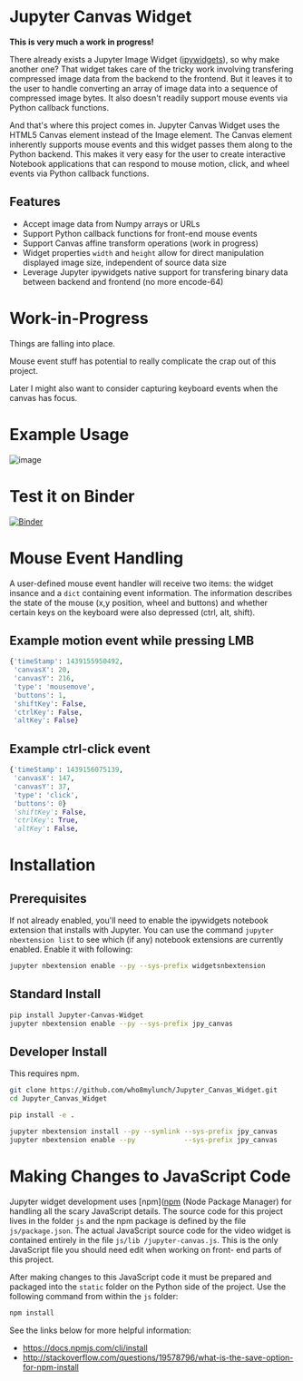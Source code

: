 # Jupyter Canvas Widget

**This is very much a work in progress!**

There already exists a Jupyter Image Widget ([ipywidgets](https://github.com/jupyter-widgets/ipywidgets)),
so why make another one?  That widget takes care of the tricky work involving transfering compressed
image data from the backend to the frontend.  But it leaves it to the user to handle converting an
array of image data into a sequence of compressed image bytes.  It also doesn't readily support
mouse events via Python callback functions.

And that's where this project comes in.  Jupyter Canvas Widget uses the HTML5 Canvas element
instead of the Image element.  The Canvas element inherently supports mouse events and this widget
passes them along to the Python backend.  This makes it very easy for the user to create
interactive Notebook applications that can respond to mouse motion, click, and wheel events via
Python callback functions.


## Features

- Accept image data from Numpy arrays or URLs
- Support Python callback functions for front-end mouse events
- Support Canvas affine transform operations (work in progress)
- Widget properties `width` and `height` allow for direct manipulation displayed image size,
  independent of source data size
- Leverage Jupyter ipywidgets native support for transfering binary data between backend and
  frontend (no more encode-64)

# Work-in-Progress

Things are falling into place.

Mouse event stuff has potential to really complicate the crap out of this project.

Later I might also want to consider capturing keyboard events when the canvas has focus.


# Example Usage

![image](TBD)


# Test it on Binder

[![Binder](http://mybinder.org/badge.svg)](TBD)


# Mouse Event Handling

A user-defined mouse event handler will receive two items: the widget insance and a `dict`
containing event information.  The information describes the state of the mouse (x,y position,
wheel and buttons) and whether certain keys on the keyboard were also depressed (ctrl, alt, shift).

## Example motion event while pressing LMB

```py
{'timeStamp': 1439155950492,
 'canvasX': 20,
 'canvasY': 216,
 'type': 'mousemove',
 'buttons': 1,
 'shiftKey': False,
 'ctrlKey': False,
 'altKey': False}
```

## Example ctrl-click event

```py
{'timeStamp': 1439156075139,
 'canvasX': 147,
 'canvasY': 37,
 'type': 'click',
 'buttons': 0}
 'shiftKey': False,
 'ctrlKey': True,
 'altKey': False,
```


# Installation

## Prerequisites

If not already enabled, you'll need to enable the ipywidgets notebook extension that installs with
Jupyter.  You can use the command `jupyter nbextension list` to see which (if any) notebook
extensions are currently enabled.  Enable it with following:

```bash
jupyter nbextension enable --py --sys-prefix widgetsnbextension
```

## Standard Install

```bash
pip install Jupyter-Canvas-Widget
jupyter nbextension enable --py --sys-prefix jpy_canvas
```

## Developer Install

This requires npm.

```bash
git clone https://github.com/who8mylunch/Jupyter_Canvas_Widget.git
cd Jupyter_Canvas_Widget

pip install -e .

jupyter nbextension install --py --symlink --sys-prefix jpy_canvas
jupyter nbextension enable --py            --sys-prefix jpy_canvas
```

# Making Changes to JavaScript Code

Jupyter widget development uses [npm]([npm](https://docs.npmjs.com/getting-started/what-is-npm)
(Node Package Manager) for handling all the scary JavaScript details. The source code for this
project lives in the folder `js` and the npm package is defined by the file `js/package.json`.  The
actual JavaScript source code for the video widget is contained entirely in the file `js/lib
/jupyter-canvas.js`.  This is the only JavaScript file you should need edit when working on front-
end parts of this project.

After making changes to this JavaScript code it must be prepared and packaged into the `static`
folder on the Python side of the project.  Use the following command from within the `js` folder:

```bash
npm install
```

See the links below for more helpful information:
- https://docs.npmjs.com/cli/install
- http://stackoverflow.com/questions/19578796/what-is-the-save-option-for-npm-install

